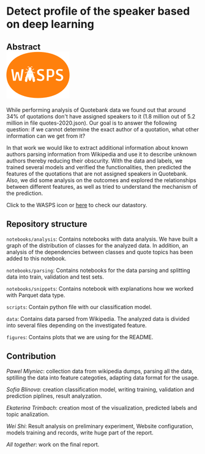 # Detect profile of the speaker based on deep learning
                                            
## Abstract &nbsp; &nbsp; &nbsp; &nbsp; &nbsp; &nbsp; &nbsp; &nbsp; &nbsp; &nbsp; &nbsp; &nbsp; &nbsp; &nbsp; &nbsp; &nbsp; &nbsp; &nbsp; &nbsp; &nbsp; &nbsp; &nbsp; &nbsp; &nbsp; &nbsp; &nbsp; &nbsp; &nbsp; &nbsp; &nbsp; [<img src='figures/logo2.png'>](https://weishi7.github.io/)
While performing analysis of Quotebank data we found out that around 34% of quotations don't have assigned speakers to it (1.8 million out of 5.2 million in file quotes-2020.json). Our goal is to answer the following question: if we cannot determine the exact author of a quotation, what other information can we get from it?

In that work we would like to extract additional information about known authors parsing information from Wikipedia and use it to describe unknown authors thereby reducing their obscurity. With the data and labels, we trained several models and verified the functionalities, then predicted the features of the quotations that are not assigned speakers in Quotebank. Also, we did some analysis on the outcomes and explored the relationships between different features, as well as tried to understand the mechanism of the prediction.

Click to the WASPS icon or [here](https://weishi7.github.io/) to check our datastory.

## Repository structure

```notebooks/analysis```: Contains notebooks with data analysis. We have built a graph of the distribution of classes for the analyzed data. In addition, an analysis of the dependencies between classes and quote topics has been added to this notebook.

```notebooks/parsing```: Contains notebooks for the data parsing and splitting data into train, validation and test sets.

```notebooks/snippets```: Contains notebook with explanations how we worked with Parquet data type.

```scripts```: Contain python file with our classification model.

```data```: Contains  data parsed from Wikipedia. The analyzed data is divided into several files depending on the investigated feature.

```figures```: Contains plots that we are using for the README.

## Contribution

_Pawel Mlyniec_: collection data from wikipedia dumps, parsing all the data, sptilling the data into feature categoties, adapting data format for the usage.

_Sofia Blinova_: creation classification model, writing training, validation and prediction piplines, result analyzation.

_Ekaterina Trimbach_: creation most of the visualization, predicted labels and topic analization.

_Wei Shi_: Result analysis on preliminary experiment, Website configuration, models training and records, write huge part of the report.

_All together_: work on the final report.


